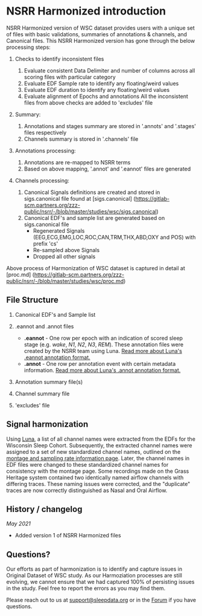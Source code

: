 # NSRR Harmonized introduction

NSRR Harmonized version of WSC dataset provides users with a unique set of files with basic validations, summaries of annotations & channels, and Canonical files.  This NSRR Harmonized version has gone through the below processing steps:
1. Checks to identify inconsistent files
    1. Evaluate consistent Data Delimiter and number of columns across all scoring files with particular category 
    2. Evaluate EDF Sample rate to identify any floating/weird values
    3. Evaluate EDF duration to identify any floating/weird values
    4. Evaluate alignment of Epochs and annotations
All the inconsistent files from above checks are added to 'excludes' file

2. Summary:
    1. Annotations and stages summary are stored in '.annots' and '.stages' files respectively
    2. Channels summary is stored in '.channels' file

3. Annotations processing:
    1. Annotations are re-mapped to NSRR terms 
    2. Based on above mapping, '.annot' and '.eannot' files are generated

4. Channels processing:
    1. Canonical Signals definitions are created and stored in sigs.canonical file found at [sigs.canonical] (https://gitlab-scm.partners.org/zzz-public/nsrr/-/blob/master/studies/wsc/sigs.canonical)
    2. Canonical EDF's and sample list are generated based on sigs.canonical file
        - Regenerated Signals (EEG,ECG,EMG,LOC,ROC,CAN,TRM,THX,ABD,OXY and POS) with prefix 'cs'
        - Re-sampled above Signals
        - Dropped all other signals


Above process of Harmonization of WSC dataset is captured in detail at [proc.md] (https://gitlab-scm.partners.org/zzz-public/nsrr/-/blob/master/studies/wsc/proc.md)


## File Structure

1. Canonical EDF's and Sample list
2. .eannot and .annot files
    - **.eannot** - One row per epoch with an indication of scored sleep stage (e.g. *wake*, *N1*, *N2*, *N3*, *REM*). These annotation files were created by the NSRR team using Luna. [Read more about Luna's .eannot annotation format.](http://zzz.bwh.harvard.edu/luna/ref/annotations/#annot-files)
    - **.annot** - One row per annotation event with certain metadata information. [Read more about Luna's .annot annotation format.](http://zzz.bwh.harvard.edu/luna/ref/annotations/#eannot-files)

3. Annotation summary file(s)
4. Channel summary file
5. 'excludes' file


## Signal harmonization

Using [Luna](http://zzz.bwh.harvard.edu/luna/), a list of all channel names were extracted from the EDFs for the Wisconsin Sleep Cohort. Subsequently, the extracted channel names were assigned to a set of new standardized channel names, outlined on the [montage and sampling rate information page](:pages_path:/montage-and-sampling-rate-information.md). Later, the channel names in EDF files were changed to these standardized channel names for consistency with the montage page. Some recordings made on the Grass Heritage system contained two identically named airflow channels with differing traces. These naming issues were corrected, and the "duplicate" traces are now correctly distinguished as Nasal and Oral Airflow.


## History / changelog

*May 2021*
- Added version 1 of NSRR Harmonized files


## Questions?

Our efforts as part of harmonization is to identify and capture issues in Original Dataset of WSC study. As our Harmoziation processes are still evolving, we cannot ensure that we had captured 100% of persisting issues in the study. Feel free to report the errors as you may find them.

Please reach out to us at support@sleepdata.org or in the [Forum](https://sleepdata.org/forum) if you have questions.
